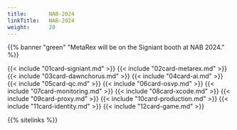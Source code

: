 ```yaml
---
title:       NAB-2024
linkTitle:   NAB-2024
weight:      20
---
```


{{% banner "green" "MetaRex will be on the Signiant booth at NAB 2024." %}}

<div class="ui horizontal cards">
  {{< include "01card-signiant.md" >}}
  {{< include "02card-metarex.md" >}}
  {{< include "03card-dawnchorus.md" >}}
  {{< include "04card-ai.md" >}}
  {{< include "05card-qc.md" >}}
  {{< include "06card-osvp.md" >}}
  {{< include "07card-monitoring.md" >}}
  {{< include "08card-xcode.md" >}}
  {{< include "09card-proxy.md" >}}
  {{< include "10card-production.md" >}}
  {{< include "11card-identity.md" >}}
  {{< include "12card-game.md" >}}
</div>

{{% sitelinks %}}

